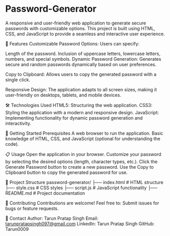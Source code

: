 # Password-Generator
A responsive and user-friendly web application to generate secure passwords with customizable options. This project is built using HTML, CSS, and JavaScript to provide a seamless and interactive user experience.

🌟 Features
Customizable Password Options:
Users can specify:

Length of the password.
Inclusion of uppercase letters, lowercase letters, numbers, and special symbols.
Dynamic Password Generation:
Generates secure and random passwords dynamically based on user preferences.

Copy to Clipboard:
Allows users to copy the generated password with a single click.

Responsive Design:
The application adapts to all screen sizes, making it user-friendly on desktops, tablets, and mobile devices.

🛠️ Technologies Used
HTML5: Structuring the web application.
CSS3: Styling the application with a modern and responsive design.
JavaScript: Implementing functionality for dynamic password generation and interactivity.

🚀 Getting Started
Prerequisites
A web browser to run the application.
Basic knowledge of HTML, CSS, and JavaScript (optional for understanding the code).


📋 Usage
Open the application in your browser.
Customize your password by selecting the desired options (length, character types, etc.).
Click the Generate Password button to create a new password.
Use the Copy to Clipboard button to copy the generated password for use.

📂 Project Structure
password-generator/
├── index.html      # HTML structure
├── style.css       # CSS styles
├── script.js       # JavaScript functionality
├── README.md       # Project documentation

🤝 Contributing
Contributions are welcome! Feel free to:
Submit issues for bugs or feature requests.

📧 Contact
Author: Tarun Pratap Singh
Email: tarunpratapsingh097@gmail.com
LinkedIn: Tarun Pratap Singh
GitHub: Tarun0009
